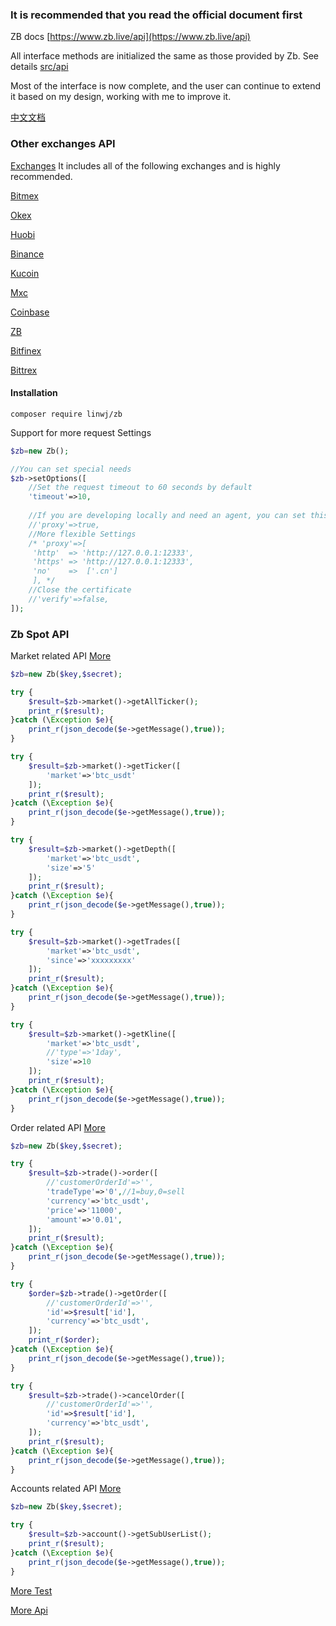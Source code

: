 ### It is recommended that you read the official document first

ZB docs [https://www.zb.live/api](https://www.zb.live/api)

All interface methods are initialized the same as those provided by Zb. See details [src/api](https://github.com/zhouaini528/zb-php/tree/master/src/Api)

Most of the interface is now complete, and the user can continue to extend it based on my design, working with me to improve it.

[中文文档](https://github.com/zhouaini528/zb-php/blob/master/README_CN.md)

### Other exchanges API

[Exchanges](https://github.com/zhouaini528/exchanges-php) It includes all of the following exchanges and is highly recommended.

[Bitmex](https://github.com/zhouaini528/bitmex-php)

[Okex](https://github.com/zhouaini528/okex-php)

[Huobi](https://github.com/zhouaini528/huobi-php)

[Binance](https://github.com/zhouaini528/binance-php)

[Kucoin](https://github.com/zhouaini528/kucoin-php)

[Mxc](https://github.com/zhouaini528/Mxc-php)

[Coinbase](https://github.com/zhouaini528/coinbase-php)

[ZB](https://github.com/zhouaini528/zb-php)

[Bitfinex](https://github.com/zhouaini528/bitfinex-php)

[Bittrex](https://github.com/zhouaini528/bittrex-php)

#### Installation
```
composer require linwj/zb
```

Support for more request Settings
```php
$zb=new Zb();

//You can set special needs
$zb->setOptions([
    //Set the request timeout to 60 seconds by default
    'timeout'=>10,
    
    //If you are developing locally and need an agent, you can set this
    //'proxy'=>true,
    //More flexible Settings
    /* 'proxy'=>[
     'http'  => 'http://127.0.0.1:12333',
     'https' => 'http://127.0.0.1:12333',
     'no'    =>  ['.cn']
     ], */
    //Close the certificate
    //'verify'=>false,
]);
```

### Zb Spot API

Market related API [More](https://github.com/zhouaini528/zb-php/blob/master/tests/market.php)
```php
$zb=new Zb($key,$secret);

try {
    $result=$zb->market()->getAllTicker();
    print_r($result);
}catch (\Exception $e){
    print_r(json_decode($e->getMessage(),true));
}

try {
    $result=$zb->market()->getTicker([
        'market'=>'btc_usdt'
    ]);
    print_r($result);
}catch (\Exception $e){
    print_r(json_decode($e->getMessage(),true));
}

try {
    $result=$zb->market()->getDepth([
        'market'=>'btc_usdt',
        'size'=>'5'
    ]);
    print_r($result);
}catch (\Exception $e){
    print_r(json_decode($e->getMessage(),true));
}

try {
    $result=$zb->market()->getTrades([
        'market'=>'btc_usdt',
        'since'=>'xxxxxxxxx'
    ]);
    print_r($result);
}catch (\Exception $e){
    print_r(json_decode($e->getMessage(),true));
}

try {
    $result=$zb->market()->getKline([
        'market'=>'btc_usdt',
        //'type'=>'1day',
        'size'=>10
    ]);
    print_r($result);
}catch (\Exception $e){
    print_r(json_decode($e->getMessage(),true));
}

```

Order related API [More](https://github.com/zhouaini528/zb-php/blob/master/tests/trade.php)
```php
$zb=new Zb($key,$secret);

try {
    $result=$zb->trade()->order([
        //'customerOrderId'=>'',
        'tradeType'=>'0',//1=buy,0=sell
        'currency'=>'btc_usdt',
        'price'=>'11000',
        'amount'=>'0.01',
    ]);
    print_r($result);
}catch (\Exception $e){
    print_r(json_decode($e->getMessage(),true));
}

try {
    $order=$zb->trade()->getOrder([
        //'customerOrderId'=>'',
        'id'=>$result['id'],
        'currency'=>'btc_usdt',
    ]);
    print_r($order);
}catch (\Exception $e){
    print_r(json_decode($e->getMessage(),true));
}

try {
    $result=$zb->trade()->cancelOrder([
        //'customerOrderId'=>'',
        'id'=>$result['id'],
        'currency'=>'btc_usdt',
    ]);
    print_r($result);
}catch (\Exception $e){
    print_r(json_decode($e->getMessage(),true));
}
```

Accounts related API [More](https://github.com/zhouaini528/zb-php/blob/master/tests/account.php)
```php
$zb=new Zb($key,$secret);

try {
    $result=$zb->account()->getSubUserList();
    print_r($result);
}catch (\Exception $e){
    print_r(json_decode($e->getMessage(),true));
}

```

[More Test](https://github.com/zhouaini528/zb-php/tree/master/tests)

[More Api](https://github.com/zhouaini528/zb-php/tree/master/src/Api)